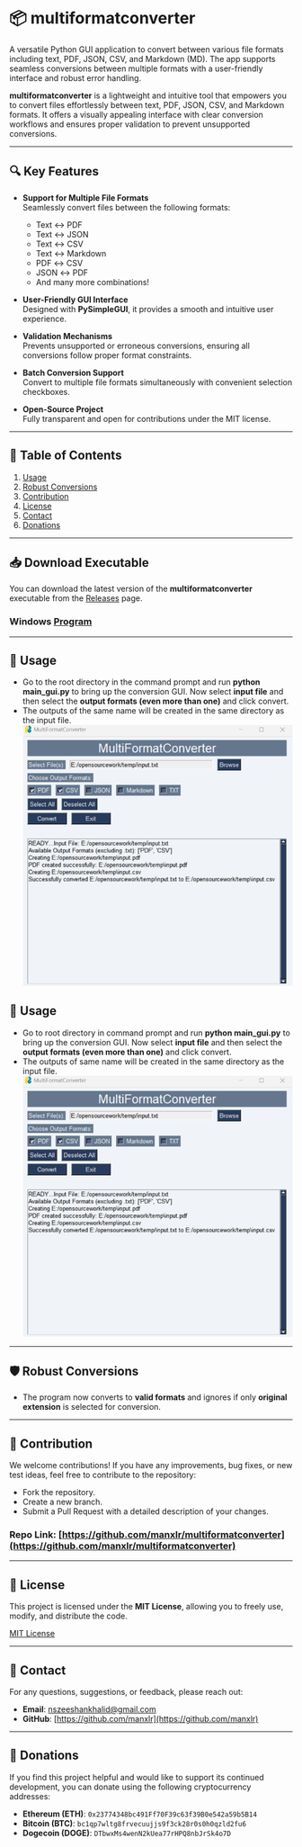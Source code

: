 # 📦 multiformatconverter

A versatile Python GUI application to convert between various file formats including text, PDF, JSON, CSV, and Markdown (MD). The app supports seamless conversions between multiple formats with a user-friendly interface and robust error handling.

**multiformatconverter** is a lightweight and intuitive tool that empowers you to convert files effortlessly between text, PDF, JSON, CSV, and Markdown formats. It offers a visually appealing interface with clear conversion workflows and ensures proper validation to prevent unsupported conversions.

---

## 🔍 Key Features

- **Support for Multiple File Formats**  
  Seamlessly convert files between the following formats:
  
  - Text ↔ PDF  
  - Text ↔ JSON  
  - Text ↔ CSV  
  - Text ↔ Markdown  
  - PDF ↔ CSV  
  - JSON ↔ PDF  
  - And many more combinations!

- **User-Friendly GUI Interface**  
  Designed with **PySimpleGUI**, it provides a smooth and intuitive user experience.

- **Validation Mechanisms**  
  Prevents unsupported or erroneous conversions, ensuring all conversions follow proper format constraints.

- **Batch Conversion Support**  
  Convert to multiple file formats simultaneously with convenient selection checkboxes.

- **Open-Source Project**  
  Fully transparent and open for contributions under the MIT license.

---

## 📝 Table of Contents

1. [Usage](#-usage)  
2. [Robust Conversions](#-robust-conversions)  
3. [Contribution](#-contribution)  
4. [License](#-license)  
5. [Contact](#-contact)  
6. [Donations](#-donations)

---
## 📥 **Download Executable**

You can download the latest version of the **multiformatconverter** executable from the [Releases](https://github.com/manxlr/multiformatconverter/releases) page.
### Windows [Program](https://github.com/manxlr/multiformatconverter/releases/download/v1.0.0/multiformatconverter.exe)

---

## 🚀 **Usage**

- Go to the root directory in the command prompt and run **python main_gui.py** to bring up the conversion GUI. Now select **input file** and then select the **output formats (even more than one)** and click convert.
- The outputs of the same name will be created in the same directory as the input file.
![Alt text](assets/Main_Program_GUI_20241218.png)

## 🚀 **Usage**

- Go to root directory in command prompt and run **python main_gui.py** to bring up the conversion GUI. Now select **input file** and then select the **output formats (even more than one)** and click convert.
- The outputs of same name will be created in the same directory as the input file.
![Alt text](assets/Main_Program_GUI_20241218.png)


---

## 🛡️ **Robust Conversions**

- The program now converts to **valid formats** and ignores if only **original extension** is selected for conversion.


---



## 🤝 **Contribution**

We welcome contributions! If you have any improvements, bug fixes, or new test ideas, feel free to contribute to the repository:

- Fork the repository.
- Create a new branch.
- Submit a Pull Request with a detailed description of your changes.

### Repo Link: [https://github.com/manxlr/multiformatconverter](https://github.com/manxlr/multiformatconverter)

---

## 📜 **License**

This project is licensed under the **MIT License**, allowing you to freely use, modify, and distribute the code.

[MIT License](https://opensource.org/licenses/MIT)

---

## 📧 **Contact**

For any questions, suggestions, or feedback, please reach out:

- **Email**: [nszeeshankhalid@gmail.com](mailto:nszeeshankhalid@gmail.com)
- **GitHub**: [https://github.com/manxlr](https://github.com/manxlr)

---

## 💖 **Donations**

If you find this project helpful and would like to support its continued development, you can donate using the following cryptocurrency addresses:

- **Ethereum (ETH)**: `0x23774348bc491Ff70F39c63f39B0e542a59b5B14`  
- **Bitcoin (BTC)**: `bc1qp7wltg8frvecuujjs9f3ck28r0s0h0qzld2fu6`  
- **Dogecoin (DOGE)**: `DTbwxMs4wenN2kUea77rHPQ8nbJrSk4o7D` 

